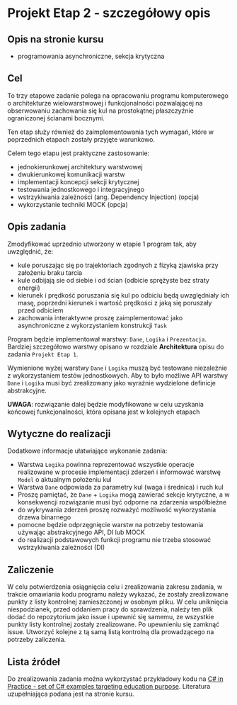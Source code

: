 # Projekt Etap 2 - szczegółowy opis

## Opis na stronie kursu

- programowania asynchroniczne, sekcja krytyczna

## Cel

To trzy etapowe zadanie polega na opracowaniu programu komputerowego o architekturze wielowarstwowej i funkcjonalności pozwalającej na obserwowaniu zachowania się kul na  prostokątnej płaszczyźnie ograniczonej ścianami bocznymi.

Ten etap służy również do zaimplementowania tych wymagań, które w poprzednich etapach zostały przyjęte warunkowo.

Celem tego etapu jest praktyczne zastosowanie:

- jednokierunkowej architektury warstwowej
- dwukierunkowej komunikacji warstw
- implementacji koncepcji sekcji krytycznej
- testowania jednostkowego i integracyjnego
- wstrzykiwania zależności (ang. Dependency Injection) (opcja)
- wykorzystanie techniki MOCK (opcja)

## Opis zadania

Zmodyfikować uprzednio utworzony w etapie 1 program tak, aby uwzględnić, że:

- kule poruszając się po trajektoriach zgodnych z fizyką zjawiska przy założeniu braku tarcia
- kule odbijają sie od siebie i od ścian (odbicie sprężyste bez straty energii)
- kierunek i prędkość poruszania się kul po odbiciu będą uwzględniały ich masę, poprzedni kierunek i wartość prędkości z jaką się poruszały przed odbiciem
- zachowania interaktywne proszę zaimplementować jako asynchroniczne z wykorzystaniem konstrukcji `Task`

Program będzie implementował warstwy: `Dane`, `Logika` i `Prezentacja`. Bardziej szczegółowo warstwy opisano w rozdziale **Architektura** opisu do zadania `Projekt Etap 1`.

Wymienione wyżej warstwy `Dane` i `Logika` muszą być testowane niezależnie z wykorzystaniem testów jednostkowych. Aby to było możliwe API warstwy `Dane` i `Logika` musi być zrealizowany jako wyraźnie wydzielone definicje abstrakcyjne.

**UWAGA**: rozwiązanie dalej będzie modyfikowane w celu uzyskania końcowej funkcjonalności, która opisana jest w kolejnych etapach

## Wytyczne do realizacji

Dodatkowe informacje ułatwiające wykonanie zadania:

- Warstwa `Logika` powinna reprezentować wszystkie operacje realizowane w procesie implementacji zderzeń i informować warstwę `Model` o aktualnym położeniu kul
- Warstwa `Dane` odpowiada za parametry kul (waga i średnica) i ruch kul
- Proszę pamiętać, że `Dane` + `Logika` mogą zawierać sekcje krytyczne, a w konsekwencji rozwiązanie musi być odporne na zdarzenia współbieżne
- do wykrywania zderzeń proszę rozważyć możliwość wykorzystania drzewa binarnego
- pomocne będzie odprzęgnięcie warstw na potrzeby testowania używając abstrakcyjnego API, DI lub MOCK
- do realizacji podstawowych funkcji programu nie trzeba stosować wstrzykiwania zależności (DI)

## Zaliczenie

W celu potwierdzenia osiągnięcia celu i zrealizowania zakresu zadania, w trakcie omawiania kodu programu należy wykazać, że zostały zrealizowane punkty z listy kontrolnej zamieszczonej w osobnym pliku. W celu uniknięcia niespodzianek, przed oddaniem pracy do sprawdzenia, należy ten plik dodać do repozytorium jako issue i upewnić się samemu, ze wszystkie punkty listy kontrolnej zostały zrealizowane. Po upewnieniu się zamknąć issue. Utworzyć kolejne z tą samą listą kontrolną dla prowadzącego na potrzeby zaliczenia.

## Lista źródeł

Do zrealizowania zadania można wykorzystać przykładowy kodu na [C# in Practice - set of C# examples targeting education purpose](https://github.com/mpostol/TP). Literatura uzupełniająca podana jest na stronie kursu.
